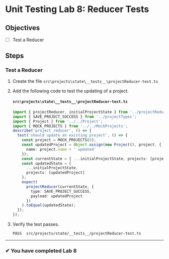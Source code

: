 # Unit Testing Lab 8: Reducer Tests

## Objectives

- [ ] Test a Reducer

## Steps

### Test a Reducer

1. Create the file `src\projects\state\__tests__\projectReducer-test.ts`
1. Add the following code to test the updating of a project.

   #### `src\projects\state\__tests__\projectReducer-test.ts`

   ```ts
   import { projectReducer, initialProjectState } from '../projectReducer';
   import { SAVE_PROJECT_SUCCESS } from '../projectTypes';
   import { Project } from '../../Project';
   import { MOCK_PROJECTS } from '../../MockProjects';
   describe('project reducer', () => {
     test('should update an existing project', () => {
       const project = MOCK_PROJECTS[0];
       const updatedProject = Object.assign(new Project(), project, {
         name: project.name + ' updated'
       });
       const currentState = { ...initialProjectState, projects: [project] };
       const updatedState = {
         ...initialProjectState,
         projects: [updatedProject]
       };
       expect(
         projectReducer(currentState, {
           type: SAVE_PROJECT_SUCCESS,
           payload: updatedProject
         })
       ).toEqual(updatedState);
     });
   });
   ```

1. Verify the test passes.

   ```shell
   PASS  src/projects/state/__tests__/projectReducer-test.ts
   ```

---

### &#10004; You have completed Lab 8
